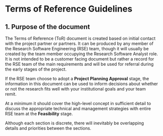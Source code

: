 # Terms of Reference Guidelines
## 1. Purpose of the document
The Terms of Reference (ToR) document is created based on initial contact with the project partner or partners. It can be produced by any member of the Research Software Engineering (RSE) team, though it will usually be created by the team member occupying the Research Software Analyst role. It is not intended to be a customer facing document but rather a record for the RSE team of the main requirements and will be used for referral during the early stages of the project.

If the RSE team choose to adopt a **Project Planning Approval** stage, the information in this document can be used to inform decisions about whether or not the research fits well with your institutional goals and your team remit.

At a minimum it should cover the high-level concept in sufficient detail to discuss the appropriate technical and management strategies with entire RSE team at the **Feasibility** stage.

Although each section is discrete, there will inevitably be overlapping details and priorities between the sections.


<!--stackedit_data:
eyJwcm9wZXJ0aWVzIjoidGl0bGU6IFRlcm1zIG9mIFJlZmVyZW
5jZSBHdWlkYW5jZVxuYXV0aG9yOiBOZWlsIEpha2VtYW5cbmRh
dGU6ICcyMDE4LTExLTI4J1xuIiwiaGlzdG9yeSI6WzE3NjMzMT
Q5NTcsMTIzODIzNjY1NiwtMTE3ODgyMDcwMiwtMTIzNjcxMDA2
NCwtMTc3MjkxOTYxNCw2Nzc2MDQ5MDhdfQ==
-->